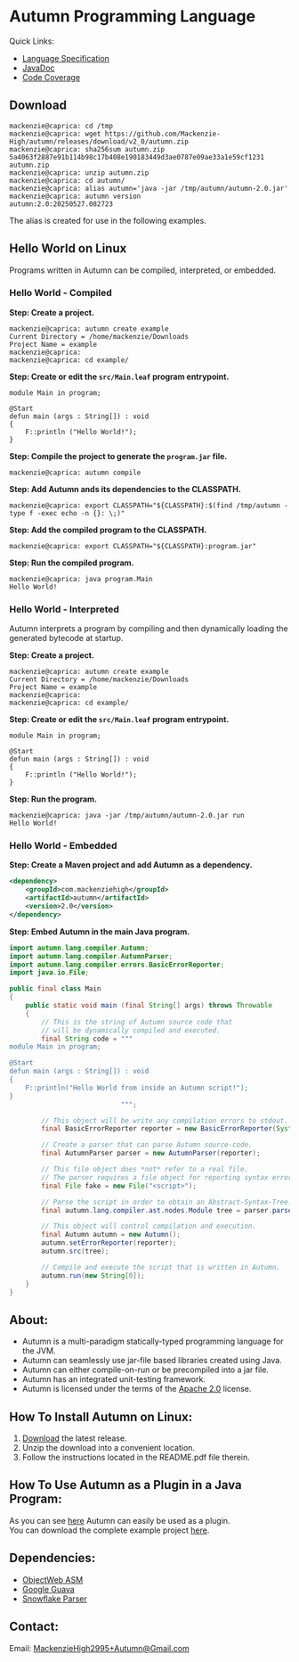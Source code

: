 # Autumn Programming Language

Quick Links:
+ [Language Specification](https://www.mackenziehigh.com/autumn/)
+ [JavaDoc](https://mackenzie-high.github.io/autumn/javadoc/)
+ [Code Coverage](https://mackenzie-high.github.io/autumn/jacoco/)

## Download

```plain
mackenzie@caprica: cd /tmp
mackenzie@caprica: wget https://github.com/Mackenzie-High/autumn/releases/download/v2_0/autumn.zip
mackenzie@caprica: sha256sum autumn.zip
5a4063f2887e91b114b98c17b408e190183449d3ae0787e09ae33a1e59cf1231  autumn.zip
mackenzie@caprica: unzip autumn.zip
mackenzie@caprica: cd autumn/
mackenzie@caprica: alias autumn='java -jar /tmp/autumn/autumn-2.0.jar'
mackenzie@caprica: autumn version
autumn:2.0:20250527.082723
```

The alias is created for use in the following examples.

## Hello World on Linux

Programs written in Autumn can be compiled, interpreted, or embedded.

### Hello World - Compiled

**Step: Create a project.**

```plain
mackenzie@caprica: autumn create example
Current Directory = /home/mackenzie/Downloads
Project Name = example
mackenzie@caprica: 
mackenzie@caprica: cd example/
```

**Step: Create or edit the `src/Main.leaf` program entrypoint.**

```plain
module Main in program;

@Start
defun main (args : String[]) : void
{
    F::println ("Hello World!");
}
```

**Step: Compile the project to generate the `program.jar` file.**

```plain
mackenzie@caprica: autumn compile
```

**Step: Add Autumn ands its dependencies to the CLASSPATH.**

```plain
mackenzie@caprica: export CLASSPATH="${CLASSPATH}:$(find /tmp/autumn -type f -exec echo -n {}: \;)"
```

**Step: Add the compiled program to the CLASSPATH.**

```plain
mackenzie@caprica: export CLASSPATH="${CLASSPATH}:program.jar"
```

**Step: Run the compiled program.**

```plain
mackenzie@caprica: java program.Main
Hello World!
```

### Hello World - Interpreted

Autumn interprets a program by compiling and then dynamically loading the generated bytecode at startup.

**Step: Create a project.**

```plain
mackenzie@caprica: autumn create example
Current Directory = /home/mackenzie/Downloads
Project Name = example
mackenzie@caprica: 
mackenzie@caprica: cd example/
```

**Step: Create or edit the `src/Main.leaf` program entrypoint.**

```plain
module Main in program;

@Start
defun main (args : String[]) : void
{
    F::println ("Hello World!");
}
```

**Step: Run the program.**

```plain
mackenzie@caprica: java -jar /tmp/autumn/autumn-2.0.jar run
Hello World!
```

### Hello World - Embedded 

**Step: Create a Maven project and add Autumn as a dependency.**

```xml
<dependency>
    <groupId>com.mackenziehigh</groupId>
    <artifactId>autumn</artifactId>
    <version>2.0</version>
</dependency>
```

**Step: Embed Autumn in the main Java program.**

```java
import autumn.lang.compiler.Autumn;
import autumn.lang.compiler.AutumnParser;
import autumn.lang.compiler.errors.BasicErrorReporter;
import java.io.File;

public final class Main
{
    public static void main (final String[] args) throws Throwable
    {
        // This is the string of Autumn source code that 
        // will be dynamically compiled and executed.
        final String code = """
module Main in program;

@Start
defun main (args : String[]) : void
{
    F::println("Hello World from inside an Autumn script!");
}
                            """;

        // This object will be write any compilation errors to stdout.
        final BasicErrorReporter reporter = new BasicErrorReporter(System.out);

        // Create a parser that can parse Autumn source-code.
        final AutumnParser parser = new AutumnParser(reporter);

        // This file object does *not* refer to a real file.
        // The parser requires a file object for reporting syntax errors.
        final File fake = new File("<script>");

        // Parse the script in order to obtain an Abstract-Syntax-Tree.
        final autumn.lang.compiler.ast.nodes.Module tree = parser.parse(code, fake);

        // This object will control compilation and execution.
        final Autumn autumn = new Autumn();
        autumn.setErrorReporter(reporter);
        autumn.src(tree);

        // Compile and execute the script that is written in Autumn.
        autumn.run(new String[0]);
    }
}
```

About:
------
+ Autumn is a multi-paradigm statically-typed programming language for the JVM.
+ Autumn can seamlessly use jar-file based libraries created using Java.
+ Autumn can either compile-on-run or be precompiled into a jar file. 
+ Autumn has an integrated unit-testing framework. 
+ Autumn is licensed under the terms of the [Apache 2.0](http://www.apache.org/licenses/LICENSE-2.0) license. 

How To Install Autumn on Linux:
------------------------
1. [Download](https://drive.google.com/folderview?id=0B2am-qoFTOsTfjhCd3lNMGc1cXdrZEw5WDFGZFVBaEpDbkxGM08xMGZVZkhFTVBNaHFpN2c&usp=sharing) the latest release. 
2. Unzip the download into a convenient location.  
3. Follow the instructions located in the README.pdf file therein. 

How To Use Autumn as a Plugin in a Java Program: 
----------------------------------------------
As you can see [here](https://github.com/Mackenzie-High/autumn/blob/gh-pages/other/How-To-Use-Autumn-As-A-Plugin/src/example/Main.java) Autumn can easily be used as a plugin.  
You can download the complete example project [here](https://drive.google.com/uc?export=download&id=0B2am-qoFTOsTbmRWZHl6N3R4akE).  

Dependencies:
-------------
+ [ObjectWeb ASM](http://asm.ow2.org/)
+ [Google Guava](https://github.com/google/guava)
+ [Snowflake Parser](https://www.mackenziehigh.com/snowflake/)

Contact:
-------------
Email: MackenzieHigh2995+Autumn@Gmail.com

